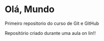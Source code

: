 # Olá, Mundo
 Primeiro repositorio do curso de Git e GitHub

Repositório criado durante uma aula on lin!!